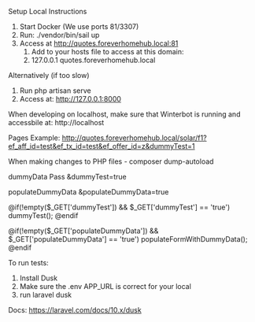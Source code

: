 Setup Local Instructions

1. Start Docker (We use ports 81/3307)
2. Run: ./vendor/bin/sail up
3. Access at http://quotes.foreverhomehub.local:81
   1. Add to your hosts file to access at this domain:
   2. 127.0.0.1 quotes.foreverhomehub.local

Alternatively (if too slow)
1. Run php artisan serve
2. Access at: http://127.0.0.1:8000

When developing on localhost, make sure that Winterbot is running and accessbile at: 
http://localhost

Pages Example:
http://quotes.foreverhomehub.local/solar/f1?ef_aff_id=test&ef_tx_id=test&ef_offer_id=z&dummyTest=1

When making changes to PHP files -
composer dump-autoload

dummyData 
Pass &dummyTest=true 

populateDummyData
&populateDummyData=true

@if(!empty($_GET['dummyTest']) && $_GET['dummyTest'] == 'true')
    dummyTest();
@endif

@if(!empty($_GET['populateDummyData']) && $_GET['populateDummyData'] == 'true')
    populateFormWithDummyData();
@endif


To run tests: 
1. Install Dusk
2. Make sure the .env APP_URL is correct for your local
3. run laravel dusk

Docs: https://laravel.com/docs/10.x/dusk
